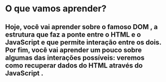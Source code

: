 # O que vamos aprender?

## Hoje, você vai aprender sobre o famoso DOM , a estrutura que faz a ponte entre o HTML e o JavaScript e que permite interação entre os dois. Por fim, você vai aprender um pouco sobre algumas das interações possíveis: veremos como recuperar dados do HTML através do JavaScript .